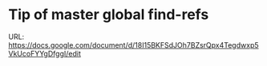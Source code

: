 # Tip of master global find-refs

URL: https://docs.google.com/document/d/18I15BKFSdJOh7BZsrQpx4Tegdwxp5VkUcoFYYgDfggI/edit
